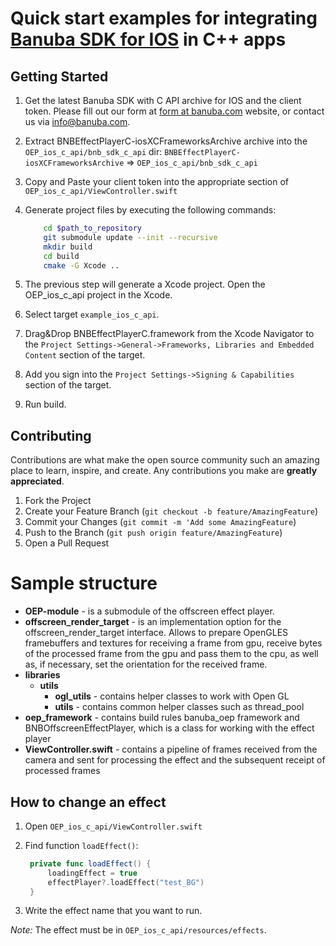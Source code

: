 # Quick start examples for integrating [Banuba SDK for IOS](https://docs.banuba.com/face-ar-sdk/ios/ios_overview/) in C++ apps

## Getting Started

1. Get the latest Banuba SDK with C API archive for IOS and the client token. Please fill out our form at [form at banuba.com](https://www.banuba.com/face-filters-sdk) website, or contact us via [info@banuba.com](mailto:info@banuba.com).
2. Extract BNBEffectPlayerC-iosXCFrameworksArchive archive into the `OEP_ios_c_api/bnb_sdk_c_api` dir:
    `BNBEffectPlayerC-iosXCFrameworksArchive` => `OEP_ios_c_api/bnb_sdk_c_api`
3. Copy and Paste your client token into the appropriate section of `OEP_ios_c_api/ViewController.swift`
4. Generate project files by executing the following commands:

    ```sh
        cd $path_to_repository
        git submodule update --init --recursive
        mkdir build
        cd build
        cmake -G Xcode ..
    ```

7. The previous step will generate a Xcode project. Open the OEP_ios_c_api project in the Xcode.
8. Select target `example_ios_c_api`.
9. Drag&Drop BNBEffectPlayerC.framework from the Xcode Navigator to the `Project Settings->General->Frameworks, Libraries and Embedded Content` section of the target.
10. Add you sign into the `Project Settings->Signing & Capabilities` section of the target.
11. Run build.

## Contributing

Contributions are what make the open source community such an amazing place to learn, inspire, and create. Any contributions you make are **greatly appreciated**.

1. Fork the Project
2. Create your Feature Branch (`git checkout -b feature/AmazingFeature`)
3. Commit your Changes (`git commit -m 'Add some AmazingFeature`)
4. Push to the Branch (`git push origin feature/AmazingFeature`)
5. Open a Pull Request

# Sample structure

- **OEP-module** - is a submodule of the offscreen effect player.
- **offscreen_render_target** - is an implementation option for the offscreen_render_target interface. Allows to prepare OpenGLES framebuffers and textures for receiving a frame from gpu, receive bytes of the processed frame from the gpu and pass them to the cpu, as well as, if necessary, set the orientation for the received frame.
- **libraries**
    - **utils**
        - **ogl_utils** - contains helper classes to work with Open GL
        - **utils** - сontains common helper classes such as thread_pool
- **oep_framework** - contains build rules banuba_oep framework and BNBOffscreenEffectPlayer, which is a class for working with the effect player 
- **ViewController.swift** - contains a pipeline of frames received from the camera and sent for processing the effect and the subsequent receipt of processed frames

## How to change an effect

1. Open `OEP_ios_c_api/ViewController.swift`
2. Find function `loadEffect()`:

   ```swift
    private func loadEffect() {
        loadingEffect = true
        effectPlayer?.loadEffect("test_BG")
    }
   ```

3. Write the effect name that you want to run.

*Note:* The effect must be in `OEP_ios_c_api/resources/effects`.
